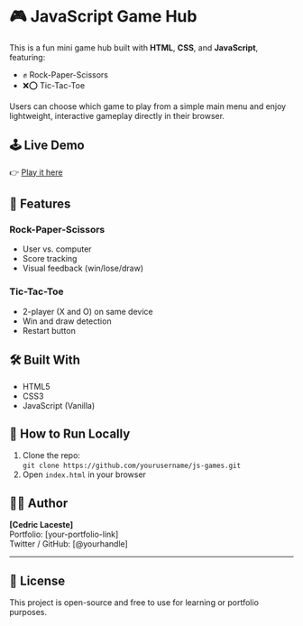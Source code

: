 # 🎮 JavaScript Game Hub

This is a fun mini game hub built with **HTML**, **CSS**, and **JavaScript**, featuring:

- ✊ Rock-Paper-Scissors
- ❌⭕ Tic-Tac-Toe

Users can choose which game to play from a simple main menu and enjoy lightweight, interactive gameplay directly in their browser.

## 🕹️ Live Demo

👉 [Play it here](https://yourusername.github.io/js-games/)  


## 🎯 Features

### Rock-Paper-Scissors
- User vs. computer
- Score tracking
- Visual feedback (win/lose/draw)

### Tic-Tac-Toe
- 2-player (X and O) on same device
- Win and draw detection
- Restart button

## 🛠️ Built With
- HTML5
- CSS3
- JavaScript (Vanilla)




## 🚀 How to Run Locally
1. Clone the repo:  
   `git clone https://github.com/yourusername/js-games.git`
2. Open `index.html` in your browser

## 🧑‍💻 Author

**[Cedric Laceste]**  
Portfolio: [your-portfolio-link]  
Twitter / GitHub: [@yourhandle]

---

## 📄 License

This project is open-source and free to use for learning or portfolio purposes.

